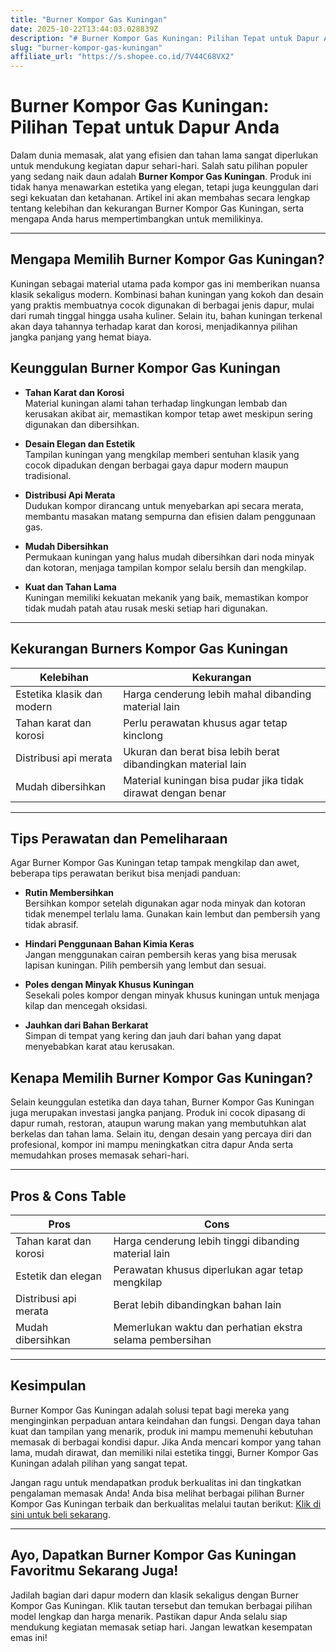 ```yaml
---
title: "Burner Kompor Gas Kuningan"
date: 2025-10-22T13:44:03.028839Z
description: "# Burner Kompor Gas Kuningan: Pilihan Tepat untuk Dapur Anda..."
slug: "burner-kompor-gas-kuningan"
affiliate_url: "https://s.shopee.co.id/7V44C68VX2"
---
```

# Burner Kompor Gas Kuningan: Pilihan Tepat untuk Dapur Anda

Dalam dunia memasak, alat yang efisien dan tahan lama sangat diperlukan untuk mendukung kegiatan dapur sehari-hari. Salah satu pilihan populer yang sedang naik daun adalah **Burner Kompor Gas Kuningan**. Produk ini tidak hanya menawarkan estetika yang elegan, tetapi juga keunggulan dari segi kekuatan dan ketahanan. Artikel ini akan membahas secara lengkap tentang kelebihan dan kekurangan Burner Kompor Gas Kuningan, serta mengapa Anda harus mempertimbangkan untuk memilikinya.

---

## Mengapa Memilih Burner Kompor Gas Kuningan?

Kuningan sebagai material utama pada kompor gas ini memberikan nuansa klasik sekaligus modern. Kombinasi bahan kuningan yang kokoh dan desain yang praktis membuatnya cocok digunakan di berbagai jenis dapur, mulai dari rumah tinggal hingga usaha kuliner. Selain itu, bahan kuningan terkenal akan daya tahannya terhadap karat dan korosi, menjadikannya pilihan jangka panjang yang hemat biaya.

## Keunggulan Burner Kompor Gas Kuningan

- **Tahan Karat dan Korosi**  
  Material kuningan alami tahan terhadap lingkungan lembab dan kerusakan akibat air, memastikan kompor tetap awet meskipun sering digunakan dan dibersihkan.

- **Desain Elegan dan Estetik**  
  Tampilan kuningan yang mengkilap memberi sentuhan klasik yang cocok dipadukan dengan berbagai gaya dapur modern maupun tradisional.

- **Distribusi Api Merata**  
  Dudukan kompor dirancang untuk menyebarkan api secara merata, membantu masakan matang sempurna dan efisien dalam penggunaan gas.

- **Mudah Dibersihkan**  
  Permukaan kuningan yang halus mudah dibersihkan dari noda minyak dan kotoran, menjaga tampilan kompor selalu bersih dan mengkilap.

- **Kuat dan Tahan Lama**  
  Kuningan memiliki kekuatan mekanik yang baik, memastikan kompor tidak mudah patah atau rusak meski setiap hari digunakan.

---

## Kekurangan Burners Kompor Gas Kuningan

| **Kelebihan**                       | **Kekurangan**                              |
|-------------------------------------|--------------------------------------------|
| Estetika klasik dan modern        | Harga cenderung lebih mahal dibanding material lain |
| Tahan karat dan korosi            | Perlu perawatan khusus agar tetap kinclong |
| Distribusi api merata              | Ukuran dan berat bisa lebih berat dibandingkan material lain |
| Mudah dibersihkan                | Material kuningan bisa pudar jika tidak dirawat dengan benar |

---

## Tips Perawatan dan Pemeliharaan

Agar Burner Kompor Gas Kuningan tetap tampak mengkilap dan awet, beberapa tips perawatan berikut bisa menjadi panduan:

- **Rutin Membersihkan**  
  Bersihkan kompor setelah digunakan agar noda minyak dan kotoran tidak menempel terlalu lama. Gunakan kain lembut dan pembersih yang tidak abrasif.

- **Hindari Penggunaan Bahan Kimia Keras**  
  Jangan menggunakan cairan pembersih keras yang bisa merusak lapisan kuningan. Pilih pembersih yang lembut dan sesuai.

- **Poles dengan Minyak Khusus Kuningan**  
  Sesekali poles kompor dengan minyak khusus kuningan untuk menjaga kilap dan mencegah oksidasi.

- **Jauhkan dari Bahan Berkarat**  
  Simpan di tempat yang kering dan jauh dari bahan yang dapat menyebabkan karat atau kerusakan.

## Kenapa Memilih Burner Kompor Gas Kuningan?

Selain keunggulan estetika dan daya tahan, Burner Kompor Gas Kuningan juga merupakan investasi jangka panjang. Produk ini cocok dipasang di dapur rumah, restoran, ataupun warung makan yang membutuhkan alat berkelas dan tahan lama. Selain itu, dengan desain yang percaya diri dan profesional, kompor ini mampu meningkatkan citra dapur Anda serta memudahkan proses memasak sehari-hari.

---

## Pros & Cons Table

| **Pros** | **Cons** |
| --- | --- |
| Tahan karat dan korosi | Harga cenderung lebih tinggi dibanding material lain |
| Estetik dan elegan | Perawatan khusus diperlukan agar tetap mengkilap |
| Distribusi api merata | Berat lebih dibandingkan bahan lain |
| Mudah dibersihkan | Memerlukan waktu dan perhatian ekstra selama pembersihan |

---

## Kesimpulan

Burner Kompor Gas Kuningan adalah solusi tepat bagi mereka yang menginginkan perpaduan antara keindahan dan fungsi. Dengan daya tahan kuat dan tampilan yang menarik, produk ini mampu memenuhi kebutuhan memasak di berbagai kondisi dapur. Jika Anda mencari kompor yang tahan lama, mudah dirawat, dan memiliki nilai estetika tinggi, Burner Kompor Gas Kuningan adalah pilihan yang sangat tepat.

Jangan ragu untuk mendapatkan produk berkualitas ini dan tingkatkan pengalaman memasak Anda! Anda bisa melihat berbagai pilihan Burner Kompor Gas Kuningan terbaik dan berkualitas melalui tautan berikut: [Klik di sini untuk beli sekarang](https://s.shopee.co.id/7V44C68VX2).

---

## Ayo, Dapatkan Burner Kompor Gas Kuningan Favoritmu Sekarang Juga!

Jadilah bagian dari dapur modern dan klasik sekaligus dengan Burner Kompor Gas Kuningan. Klik tautan tersebut dan temukan berbagai pilihan model lengkap dan harga menarik. Pastikan dapur Anda selalu siap mendukung kegiatan memasak setiap hari. Jangan lewatkan kesempatan emas ini!